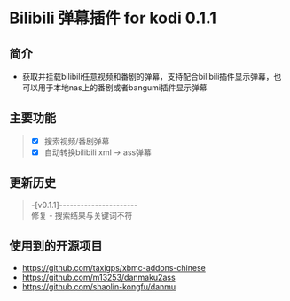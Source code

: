 # Bilibili 弹幕插件 for kodi 0.1.1
## 简介
- 获取并挂载bilibili任意视频和番剧的弹幕，支持配合bilibili插件显示弹幕，也可以用于本地nas上的番剧或者bangumi插件显示弹幕
## 主要功能
> - [x] 搜索视频/番剧弹幕  
> - [x] 自动转换bilibili xml -> ass弹幕
## 更新历史
> -[v0.1.1]----------------------  
 > 修复 - 搜索结果与关键词不符  
## 使用到的开源项目
- https://github.com/taxigps/xbmc-addons-chinese
- https://github.com/m13253/danmaku2ass
- https://github.com/shaolin-kongfu/danmu
